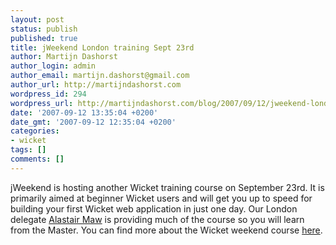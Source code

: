 ```yaml
---
layout: post
status: publish
published: true
title: jWeekend London training Sept 23rd
author: Martijn Dashorst
author_login: admin
author_email: martijn.dashorst@gmail.com
author_url: http://martijndashorst.com
wordpress_id: 294
wordpress_url: http://martijndashorst.com/blog/2007/09/12/jweekend-london-training-sept-23rd/
date: '2007-09-12 13:35:04 +0200'
date_gmt: '2007-09-12 12:35:04 +0200'
categories:
- wicket
tags: []
comments: []
---
```

<p>jWeekend is hosting another Wicket training course on September 23rd. It is primarily aimed at beginner Wicket users and will get you up to speed for building your first Wicket web application in just one day. Our London delegate <a href="http://herebebeasties.com/" title="Here Be Beasties">Alastair Maw</a> is providing much of the course so you will learn from the Master. You can find more about the Wicket weekend course <a href="http://jweekend.co.uk/dev/JW7031" title="jWeekend">here</a>.</p>

